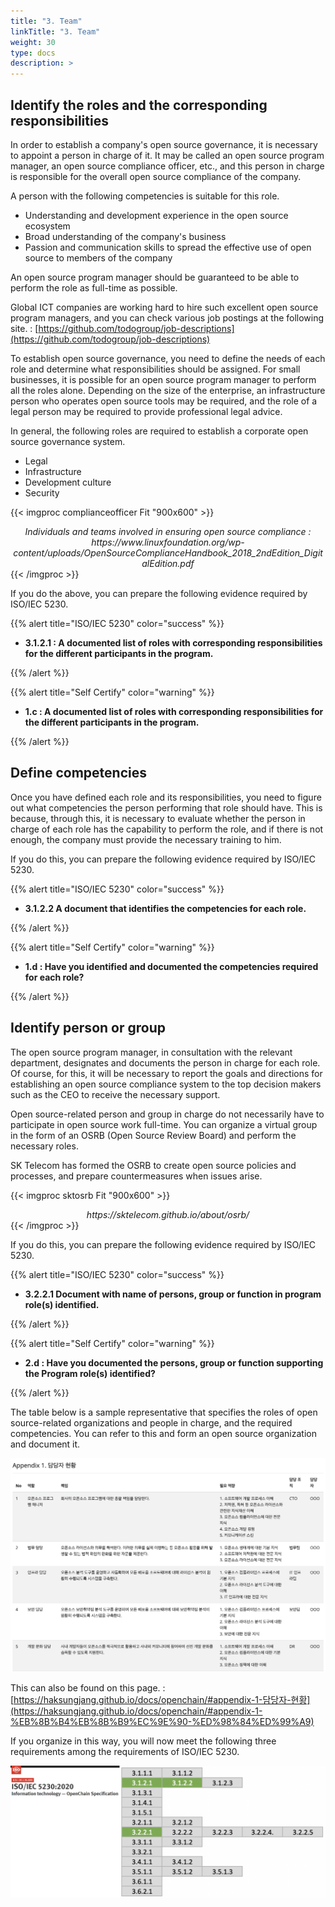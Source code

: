 ```yaml
---
title: "3. Team"
linkTitle: "3. Team"
weight: 30
type: docs
description: >
---
```


## Identify the roles and the corresponding responsibilities

In order to establish a company's open source governance, it is necessary to appoint a person in charge of it. It may be called an open source program manager, an open source compliance officer, etc., and this person in charge is responsible for the overall open source compliance of the company. 

A person with the following competencies is suitable for this role.

- Understanding and development experience in the open source ecosystem
- Broad understanding of the company's business
- Passion and communication skills to spread the effective use of open source to members of the company

An open source program manager should be guaranteed to be able to perform the role as full-time as possible.

Global ICT companies are working hard to hire such excellent open source program managers, and you can check various job postings at the following site. : [https://github.com/todogroup/job-descriptions](https://github.com/todogroup/job-descriptions)

To establish open source governance, you need to define the needs of each role and determine what responsibilities should be assigned. For small businesses, it is possible for an open source program manager to perform all the roles alone. Depending on the size of the enterprise, an infrastructure person who operates open source tools may be required, and the role of a legal person may be required to provide professional legal advice.

In general, the following roles are required to establish a corporate open source governance system.

- Legal
- Infrastructure
- Development culture
- Security

{{< imgproc complianceofficer Fit "900x600" >}}
<center><i>Individuals and teams involved in ensuring open source compliance : https://www.linuxfoundation.org/wp-content/uploads/OpenSourceComplianceHandbook_2018_2ndEdition_DigitalEdition.pdf</i></center>
{{< /imgproc >}}

If you do the above, you can prepare the following evidence required by ISO/IEC 5230.

{{% alert title="ISO/IEC 5230" color="success" %}}

* <b>3.1.2.1 : A documented list of roles with corresponding responsibilities for the different participants in the program.</b>

{{% /alert %}}

{{% alert title="Self Certify" color="warning" %}}

* <b>1.c : A documented list of roles with corresponding responsibilities for the different participants in the program.</b>

{{% /alert %}}


## Define competencies

Once you have defined each role and its responsibilities, you need to figure out what competencies the person performing that role should have. This is because, through this, it is necessary to evaluate whether the person in charge of each role has the capability to perform the role, and if there is not enough, the company must provide the necessary training to him.

If you do this, you can prepare the following evidence required by ISO/IEC 5230.

{{% alert title="ISO/IEC 5230" color="success" %}}

* <b>3.1.2.2 A document that identifies the competencies for each role.</b>

{{% /alert %}}


{{% alert title="Self Certify" color="warning" %}}

* <b>1.d : Have you identified and documented the competencies required for each role?</b>

{{% /alert %}}


## Identify person or group

The open source program manager, in consultation with the relevant department, designates and documents the person in charge for each role. Of course, for this, it will be necessary to report the goals and directions for establishing an open source compliance system to the top decision makers such as the CEO to receive the necessary support.

Open source-related person and group in charge do not necessarily have to participate in open source work full-time. You can organize a virtual group in the form of an OSRB (Open Source Review Board) and perform the necessary roles.

SK Telecom has formed the OSRB to create open source policies and processes, and prepare countermeasures when issues arise.

{{< imgproc sktosrb Fit "900x600" >}}
<center><i>https://sktelecom.github.io/about/osrb/</i></center>
{{< /imgproc >}}



If you do this, you can prepare the following evidence required by ISO/IEC 5230.

{{% alert title="ISO/IEC 5230" color="success" %}}

* <b>3.2.2.1 Document with name of persons, group or function in program role(s) identified.</b>

{{% /alert %}}


{{% alert title="Self Certify" color="warning" %}}

* <b>2.d : Have you documented the persons, group or function supporting the Program role(s) identified?</b>

{{% /alert %}}


The table below is a sample representative that specifies the roles of open source-related organizations and people in charge, and the required competencies. You can refer to this and form an open source organization and document it.

![](rolelist.png)

This can also be found on this page. : [https://haksungjang.github.io/docs/openchain/#appendix-1-담당자-현황](https://haksungjang.github.io/docs/openchain/#appendix-1-%EB%8B%B4%EB%8B%B9%EC%9E%90-%ED%98%84%ED%99%A9)


If you organize in this way, you will now meet the following three requirements among the requirements of ISO/IEC 5230.

![](spec3121.png)